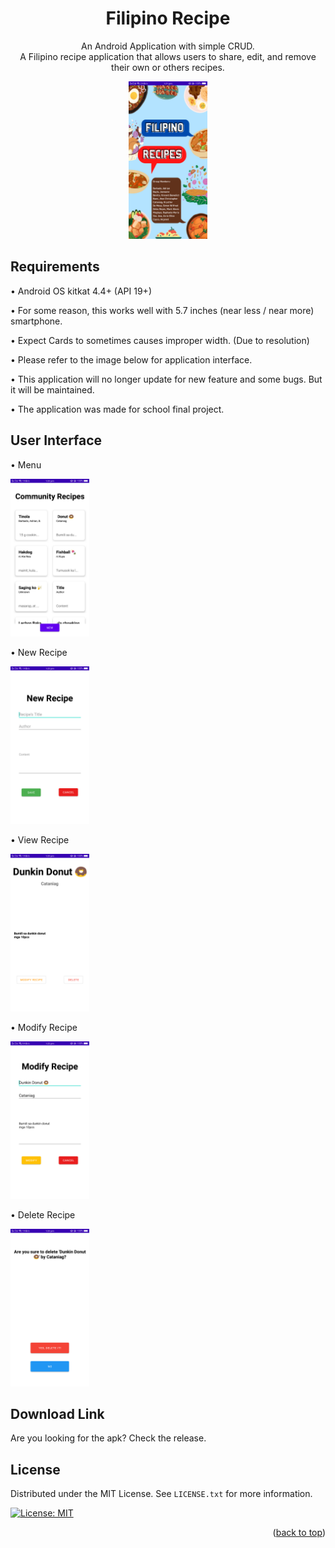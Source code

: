 <h1 align="center">
Filipino Recipe
</h1>
<p align="center">
  An Android Application with simple CRUD.
<br>
A Filipino recipe application that allows users to share, edit, and remove their own or others recipes.
</p>

<p align="center">
  <img width="25%" height="25%" src="/app/src/main/res/AppFootage/splash.png">
</p>

## Requirements

•	Android OS kitkat 4.4+ (API 19+)

•	For some reason, this works well with 5.7 inches (near less / near more) smartphone.

•	Expect Cards to sometimes causes improper width. (Due to resolution)

•	Please refer to the image below for application interface.

•	This application will no longer update for new feature and some bugs. But it will be maintained.

•	The application was made for school final project.


## User Interface

•	Menu

<img width="25%" height="25%" src="/app/src/main/res/AppFootage/menu.png">

•	New Recipe

<img width="25%" height="25%" src="/app/src/main/res/AppFootage/new.png">

•	View Recipe

<img width="25%" height="25%" src="/app/src/main/res/AppFootage/view.png">

•	Modify Recipe

<img width="25%" height="25%" src="/app/src/main/res/AppFootage/modify.png">

•	Delete Recipe

<img width="25%" height="25%" src="/app/src/main/res/AppFootage/delete.png">

## Download Link
Are you looking for the apk?
Check the release.

## License

Distributed under the MIT License. See `LICENSE.txt` for more information.

[![License: MIT](https://img.shields.io/badge/License-MIT-yellow.svg)](https://opensource.org/licenses/MIT)

<p align="right">(<a href="#top">back to top</a>)</p>
